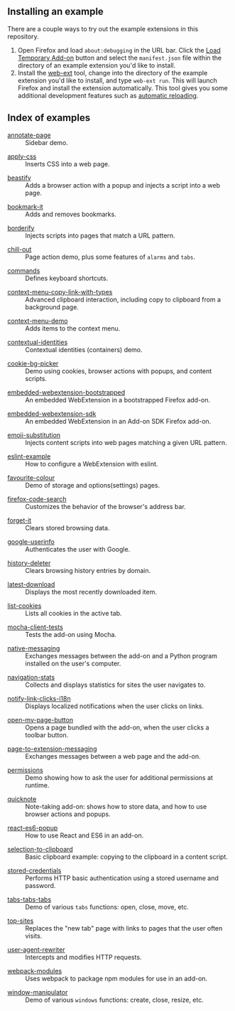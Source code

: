 ## Installing an example

There are a couple ways to try out the example extensions in this repository.

1. Open Firefox and load `about:debugging` in the URL bar. Click the
   [Load Temporary Add-on](https://developer.mozilla.org/en-US/Add-ons/WebExtensions/Temporary_Installation_in_Firefox)
   button and select the `manifest.json` file within the
   directory of an example extension you'd like to install.
2. Install the
   [web-ext](https://developer.mozilla.org/en-US/Add-ons/WebExtensions/Getting_started_with_web-ext)
   tool, change into the directory of the example extension
   you'd like to install, and type `web-ext run`. This will launch Firefox and
   install the extension automatically. This tool gives you some
   additional development features such as
   [automatic reloading](https://developer.mozilla.org/en-US/Add-ons/WebExtensions/Getting_started_with_web-ext#Automatic_extension_reloading).

## Index of examples

<dl><dt><a href="https://github.com/mdn/webextensions-examples/tree/master/annotate-page">annotate-page</a></dt>
<dd>Sidebar demo.</dd>
</dl>

<dl><dt><a href="https://github.com/mdn/webextensions-examples/tree/master/apply-css">apply-css</a></dt>
<dd>Inserts CSS into a web page.</dd>
</dl>

<dl><dt><a href="https://github.com/mdn/webextensions-examples/tree/master/beastify">beastify</a></dt>
<dd>Adds a browser action with a popup and injects a script into a web page.</dd>
</dl>

<dl><dt><a href="https://github.com/mdn/webextensions-examples/tree/master/bookmark-it">bookmark-it</a></dt>
<dd>Adds and removes bookmarks.</dd>
</dl>

<dl><dt><a href="https://github.com/mdn/webextensions-examples/tree/master/borderify">borderify</a></dt>
<dd>Injects scripts into pages that match a URL pattern.</dd>
</dl>

<dl><dt><a href="https://github.com/mdn/webextensions-examples/tree/master/chill-out">chill-out</a></dt>
<dd>Page action demo, plus some features of <code>alarms</code> and <code>tabs</code>.</dd>
</dl>

<dl><dt><a href="https://github.com/mdn/webextensions-examples/tree/master/commands">commands</a></dt>
<dd>Defines keyboard shortcuts.</dd>
</dl>

<dl><dt><a href="https://github.com/mdn/webextensions-examples/tree/master/context-menu-copy-link-with-types">context-menu-copy-link-with-types</a></dt>
<dd>Advanced clipboard interaction, including copy to clipboard from a background page.</dd>
</dl>

<dl><dt><a href="https://github.com/mdn/webextensions-examples/tree/master/context-menu-demo">context-menu-demo</a></dt>
<dd>Adds items to the context menu.</dd>
</dl>

<dl><dt><a href="https://github.com/mdn/webextensions-examples/tree/master/contextual-identities">contextual-identities</a></dt>
<dd>Contextual identities (containers) demo.</dd>
</dl>

<dl><dt><a href="https://github.com/mdn/webextensions-examples/tree/master/cookie-bg-picker">cookie-bg-picker</a></dt>
<dd>Demo using cookies, browser actions with popups, and content scripts.</dd>
</dl>

<dl><dt><a href="https://github.com/mdn/webextensions-examples/tree/master/embedded-webextension-bootstrapped">embedded-webextension-bootstrapped</a></dt>
<dd>An embedded WebExtension in a bootstrapped Firefox add-on.</dd>
</dl>

<dl><dt><a href="https://github.com/mdn/webextensions-examples/tree/master/embedded-webextension-sdk">embedded-webextension-sdk</a></dt>
<dd>An embedded WebExtension in an Add-on SDK Firefox add-on.</dd>
</dl>

<dl><dt><a href="https://github.com/mdn/webextensions-examples/tree/master/emoji-substitution">emoji-substitution</a></dt>
<dd>Injects content scripts into web pages matching a given URL pattern.</dd>
</dl>

<dl><dt><a href="https://github.com/mdn/webextensions-examples/tree/master/eslint-example">eslint-example</a></dt>
<dd>How to configure a WebExtension with eslint.</dd>
</dl>

<dl><dt><a href="https://github.com/mdn/webextensions-examples/tree/master/favourite-colour">favourite-colour</a></dt>
<dd>Demo of storage and options(settings) pages.</dd>
</dl>

<dl><dt><a href="https://github.com/mdn/webextensions-examples/tree/master/firefox-code-search">firefox-code-search</a></dt>
<dd>Customizes the behavior of the browser's address bar.</dd>
</dl>

<dl><dt><a href="https://github.com/mdn/webextensions-examples/tree/master/forget-it">forget-it</a></dt>
<dd>Clears stored browsing data.</dd>
</dl>

<dl><dt><a href="https://github.com/mdn/webextensions-examples/tree/master/google-userinfo">google-userinfo</a></dt>
<dd>Authenticates the user with Google.</dd>
</dl>

<dl><dt><a href="https://github.com/mdn/webextensions-examples/tree/master/history-deleter">history-deleter</a></dt>
<dd>Clears browsing history entries by domain.</dd>
</dl>

<dl><dt><a href="https://github.com/mdn/webextensions-examples/tree/master/latest-download">latest-download</a></dt>
<dd>Displays the most recently downloaded item.</dd>
</dl>

<dl><dt><a href="https://github.com/mdn/webextensions-examples/tree/master/list-cookies">list-cookies</a></dt>
<dd>Lists all cookies in the active tab.</dd>
</dl>

<dl><dt><a href="https://github.com/mdn/webextensions-examples/tree/master/mocha-client-tests">mocha-client-tests</a></dt>
<dd>Tests the add-on using Mocha.</dd>
</dl>

<dl><dt><a href="https://github.com/mdn/webextensions-examples/tree/master/native-messaging">native-messaging</a></dt>
<dd>Exchanges messages between the add-on and a Python program installed on the user's computer.</dd>
</dl>

<dl><dt><a href="https://github.com/mdn/webextensions-examples/tree/master/navigation-stats">navigation-stats</a></dt>
<dd>Collects and displays statistics for sites the user navigates to.</dd>
</dl>

<dl><dt><a href="https://github.com/mdn/webextensions-examples/tree/master/notify-link-clicks-i18n">notify-link-clicks-i18n</a></dt>
<dd>Displays localized notifications when the user clicks on links.</dd>
</dl>

<dl><dt><a href="https://github.com/mdn/webextensions-examples/tree/master/open-my-page-button">open-my-page-button</a></dt>
<dd>Opens a page bundled with the add-on, when the user clicks a toolbar button.</dd>
</dl>

<dl><dt><a href="https://github.com/mdn/webextensions-examples/tree/master/page-to-extension-messaging">page-to-extension-messaging</a></dt>
<dd>Exchanges messages between a web page and the add-on.</dd>
</dl>

<dl><dt><a href="https://github.com/mdn/webextensions-examples/tree/master/permissions">permissions</a></dt>
<dd>Demo showing how to ask the user for additional permissions at runtime.</dd>
</dl>

<dl><dt><a href="https://github.com/mdn/webextensions-examples/tree/master/quicknote">quicknote</a></dt>
<dd>Note-taking add-on: shows how to store data, and how to use browser actions and popups.</dd>
</dl>

<dl><dt><a href="https://github.com/mdn/webextensions-examples/tree/master/react-es6-popup">react-es6-popup</a></dt>
<dd>How to use React and ES6 in an add-on.</dd>
</dl>

<dl><dt><a href="https://github.com/mdn/webextensions-examples/tree/master/selection-to-clipboard">selection-to-clipboard</a></dt>
<dd>Basic clipboard example: copying to the clipboard in a content script.</dd>
</dl>

<dl><dt><a href="https://github.com/mdn/webextensions-examples/tree/master/stored-credentials">stored-credentials</a></dt>
<dd>Performs HTTP basic authentication using a stored username and password.</dd>
</dl>

<dl><dt><a href="https://github.com/mdn/webextensions-examples/tree/master/tabs-tabs-tabs">tabs-tabs-tabs</a></dt>
<dd>Demo of various <code>tabs</code> functions: open, close, move, etc.</dd>
</dl>

<dl><dt><a href="https://github.com/mdn/webextensions-examples/tree/master/top-sites">top-sites</a></dt>
<dd>Replaces the "new tab" page with links to pages that the user often visits.</dd>
</dl>

<dl><dt><a href="https://github.com/mdn/webextensions-examples/tree/master/user-agent-rewriter">user-agent-rewriter</a></dt>
<dd>Intercepts and modifies HTTP requests.</dd>
</dl>

<dl><dt><a href="https://github.com/mdn/webextensions-examples/tree/master/webpack-modules">webpack-modules</a></dt>
<dd>Uses webpack to package npm modules for use in an add-on.</dd>
</dl>

<dl><dt><a href="https://github.com/mdn/webextensions-examples/tree/master/window-manipulator">window-manipulator</a></dt>
<dd>Demo of various <code>windows</code> functions: create, close, resize, etc.</dd>
</dl>
